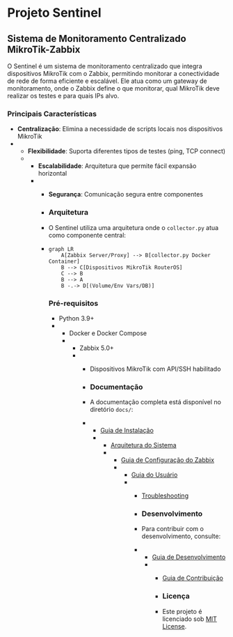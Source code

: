 # Projeto Sentinel

## Sistema de Monitoramento Centralizado MikroTik-Zabbix

O Sentinel é um sistema de monitoramento centralizado que integra dispositivos MikroTik com o Zabbix, permitindo monitorar a conectividade de rede de forma eficiente e escalável. Ele atua como um gateway de monitoramento, onde o Zabbix define o que monitorar, qual MikroTik deve realizar os testes e para quais IPs alvo.

### Principais Características

- **Centralização**: Elimina a necessidade de scripts locais nos dispositivos MikroTik
- - **Flexibilidade**: Suporta diferentes tipos de testes (ping, TCP connect)
  - - **Escalabilidade**: Arquitetura que permite fácil expansão horizontal
    - - **Segurança**: Comunicação segura entre componentes
     
      - ### Arquitetura
     
      - O Sentinel utiliza uma arquitetura onde o `collector.py` atua como componente central:
     
      - ```mermaid
        graph LR
            A[Zabbix Server/Proxy] --> B[collector.py Docker Container]
            B --> C[Dispositivos MikroTik RouterOS]
            C --> B
            B --> A
            B -.-> D[(Volume/Env Vars/DB)]
        ```

        ### Pré-requisitos

        - Python 3.9+
        - - Docker e Docker Compose
          - - Zabbix 5.0+
            - - Dispositivos MikroTik com API/SSH habilitado
             
              - ### Documentação
             
              - A documentação completa está disponível no diretório `docs/`:
             
              - - [Guia de Instalação](docs/guides/installation.md)
                - - [Arquitetura do Sistema](docs/architecture/system_architecture.md)
                  - - [Guia de Configuração do Zabbix](docs/guides/zabbix_configuration.md)
                    - - [Guia do Usuário](docs/guides/user_guide.md)
                      - - [Troubleshooting](docs/guides/troubleshooting.md)
                       
                        - ### Desenvolvimento
                       
                        - Para contribuir com o desenvolvimento, consulte:
                       
                        - - [Guia de Desenvolvimento](docs/development/development_guide.md)
                          - - [Guia de Contribuição](docs/development/contribution_guide.md)
                           
                            - ### Licença
                           
                            - Este projeto é licenciado sob [MIT License](LICENSE).

